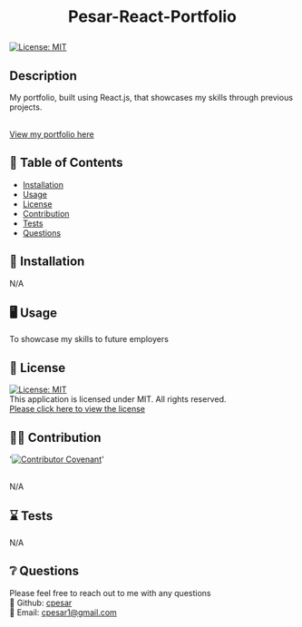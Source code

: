 # <p align="center"> Pesar-React-Portfolio </p>
  
  [![License: MIT](https://img.shields.io/badge/License-MIT-yellow.svg)](https://opensource.org/licenses/MIT) 
  <br />

  ## Description
  My portfolio, built using React.js, that showcases my skills through previous projects.
  <br />
  <br />

  [View my portfolio here](https://stoic-cori-a80717.netlify.app/)

  
  
  

  ## :open_book: Table of Contents
  * [Installation](#installation)
  * [Usage](#usage)
  * [License](#license)
  * [Contribution](#contribution)
  * [Tests](#tests)
  * [Questions](#questions)

  

  ## :wrench: Installation
  <a name="installation">N/A</a>
  <br />
  


  ## :desktop_computer: Usage
  <a name="usage">To showcase my skills to future employers</a>
  <br />
  
  

  ## :scroll: License 
  <a name="license">[![License: MIT](https://img.shields.io/badge/License-MIT-yellow.svg)](https://opensource.org/licenses/MIT)</a>
  <br />This application is licensed under MIT. All rights reserved.<br />[Please click here to view the license](https://opensource.org/licenses/MIT)


  ## :weight_lifting_man: Contribution
  '[![Contributor Covenant](https://img.shields.io/badge/Contributor%20Covenant-2.0-4baaaa.svg)](code_of_conduct.md)'

  <br /><a name="contribution">N/A</a>
  

  ## :hourglass: Tests
  <a name="tests">N/A</a>
  

  ## :grey_question: Questions
  Please feel free to reach out to me with any questions<br />
  :wave: Github: <a name = "questions">[cpesar](https://github.com/cpesar)</a>
  <br />
  :postbox: Email: <a name = "questions">cpesar1@gmail.com</a>
  

  

